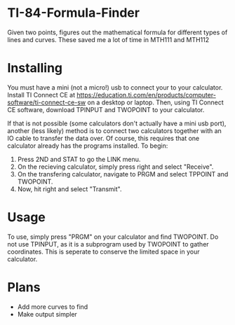 # TI-84-Formula-Finder
Given two points, figures out the mathematical formula for different types of lines and curves. These saved me a lot of time in MTH111 and MTH112


# Installing
You must have a mini (not a micro!) usb to connect your to your calculator. 
Install TI Connect CE at https://education.ti.com/en/products/computer-software/ti-connect-ce-sw on a desktop or laptop.
Then, using TI Connect CE software, download TPINPUT and TWOPOINT to your calculator.

If that is not possible (some calculators don't actually have a mini usb port), another (less likely) method is to connect two calculators together with an IO cable to transfer the data over. Of course, this requires that one calculator already has the programs installed. To begin:
1. Press 2ND and STAT to go the LINK menu.
2. On the recieving calculator, simply press right and select "Receive".
3. On the transfering calculator, navigate to PRGM and select TPPOINT and TWOPOINT. 
4. Now, hit right and select "Transmit".


# Usage
To use, simply press "PRGM" on your calculator and find TWOPOINT. Do not use TPINPUT, as it is a subprogram used by TWOPOINT to gather coordinates. This is seperate to conserve the limited space in your calculator.


# Plans
- Add more curves to find
- Make output simpler
